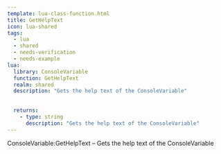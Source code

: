 ```yaml
---
template: lua-class-function.html
title: GetHelpText
icon: lua-shared
tags:
  - lua
  - shared
  - needs-verification
  - needs-example
lua:
  library: ConsoleVariable
  function: GetHelpText
  realm: shared
  description: "Gets the help text of the ConsoleVariable"
  
  
  returns:
    - type: string
      description: "Gets the help text of the ConsoleVariable"
---
```


<div class="lua__search__keywords">
ConsoleVariable:GetHelpText &#x2013; Gets the help text of the ConsoleVariable
</div>
